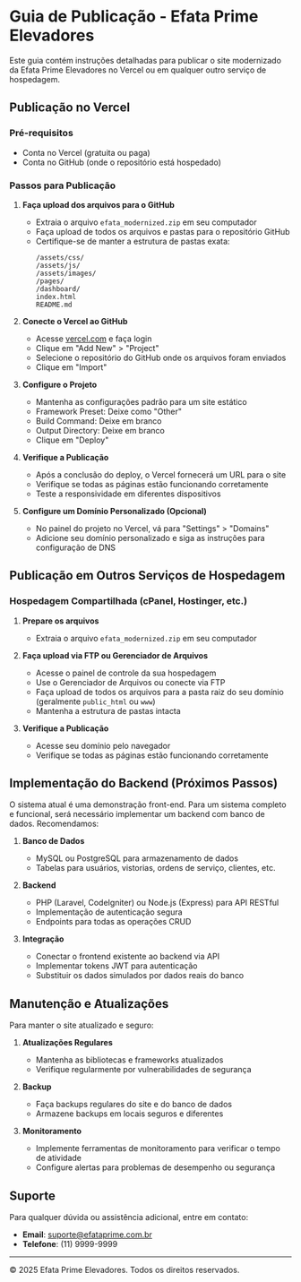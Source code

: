 # Guia de Publicação - Efata Prime Elevadores

Este guia contém instruções detalhadas para publicar o site modernizado da Efata Prime Elevadores no Vercel ou em qualquer outro serviço de hospedagem.

## Publicação no Vercel

### Pré-requisitos
- Conta no Vercel (gratuita ou paga)
- Conta no GitHub (onde o repositório está hospedado)

### Passos para Publicação

1. **Faça upload dos arquivos para o GitHub**
   - Extraia o arquivo `efata_modernized.zip` em seu computador
   - Faça upload de todos os arquivos e pastas para o repositório GitHub
   - Certifique-se de manter a estrutura de pastas exata:
     ```
     /assets/css/
     /assets/js/
     /assets/images/
     /pages/
     /dashboard/
     index.html
     README.md
     ```

2. **Conecte o Vercel ao GitHub**
   - Acesse [vercel.com](https://vercel.com) e faça login
   - Clique em "Add New" > "Project"
   - Selecione o repositório do GitHub onde os arquivos foram enviados
   - Clique em "Import"

3. **Configure o Projeto**
   - Mantenha as configurações padrão para um site estático
   - Framework Preset: Deixe como "Other"
   - Build Command: Deixe em branco
   - Output Directory: Deixe em branco
   - Clique em "Deploy"

4. **Verifique a Publicação**
   - Após a conclusão do deploy, o Vercel fornecerá um URL para o site
   - Verifique se todas as páginas estão funcionando corretamente
   - Teste a responsividade em diferentes dispositivos

5. **Configure um Domínio Personalizado (Opcional)**
   - No painel do projeto no Vercel, vá para "Settings" > "Domains"
   - Adicione seu domínio personalizado e siga as instruções para configuração de DNS

## Publicação em Outros Serviços de Hospedagem

### Hospedagem Compartilhada (cPanel, Hostinger, etc.)

1. **Prepare os arquivos**
   - Extraia o arquivo `efata_modernized.zip` em seu computador

2. **Faça upload via FTP ou Gerenciador de Arquivos**
   - Acesse o painel de controle da sua hospedagem
   - Use o Gerenciador de Arquivos ou conecte via FTP
   - Faça upload de todos os arquivos para a pasta raiz do seu domínio (geralmente `public_html` ou `www`)
   - Mantenha a estrutura de pastas intacta

3. **Verifique a Publicação**
   - Acesse seu domínio pelo navegador
   - Verifique se todas as páginas estão funcionando corretamente

## Implementação do Backend (Próximos Passos)

O sistema atual é uma demonstração front-end. Para um sistema completo e funcional, será necessário implementar um backend com banco de dados. Recomendamos:

1. **Banco de Dados**
   - MySQL ou PostgreSQL para armazenamento de dados
   - Tabelas para usuários, vistorias, ordens de serviço, clientes, etc.

2. **Backend**
   - PHP (Laravel, CodeIgniter) ou Node.js (Express) para API RESTful
   - Implementação de autenticação segura
   - Endpoints para todas as operações CRUD

3. **Integração**
   - Conectar o frontend existente ao backend via API
   - Implementar tokens JWT para autenticação
   - Substituir os dados simulados por dados reais do banco

## Manutenção e Atualizações

Para manter o site atualizado e seguro:

1. **Atualizações Regulares**
   - Mantenha as bibliotecas e frameworks atualizados
   - Verifique regularmente por vulnerabilidades de segurança

2. **Backup**
   - Faça backups regulares do site e do banco de dados
   - Armazene backups em locais seguros e diferentes

3. **Monitoramento**
   - Implemente ferramentas de monitoramento para verificar o tempo de atividade
   - Configure alertas para problemas de desempenho ou segurança

## Suporte

Para qualquer dúvida ou assistência adicional, entre em contato:

- **Email**: suporte@efataprime.com.br
- **Telefone**: (11) 9999-9999

---

© 2025 Efata Prime Elevadores. Todos os direitos reservados.
